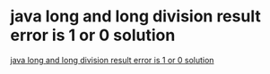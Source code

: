 # java long and long division result error is 1 or 0 solution
[java long and long division result error is 1 or 0 solution](https://aiwithcloud.com/2022/09/15/java_long_and_long_division_result_error_is_1_or_0_solution/)